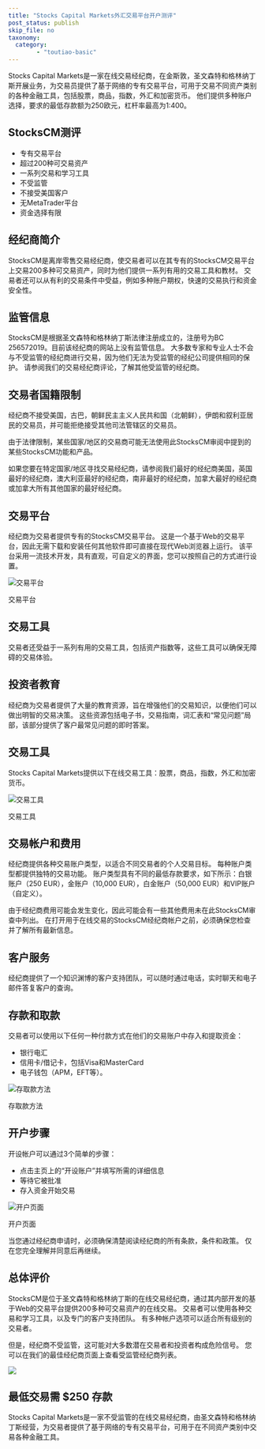 ```yaml
---
title: "Stocks Capital Markets外汇交易平台开户测评"
post_status: publish
skip_file: no
taxonomy:
  category:
        - "toutiao-basic"
---
```


Stocks Capital Markets是一家在线交易经纪商，在金斯敦，圣文森特和格林纳丁斯开展业务，为交易员提供了基于网络的专有交易平台，可用于交易不同资产类别的各种金融工具，包括股票，商品，指数，外汇和加密货币。 他们提供多种账户选择，要求的最低存款额为250欧元，杠杆率最高为1:400。

## StocksCM测评

- 专有交易平台
- 超过200种可交易资产
- 一系列交易和学习工具
- 不受监管
- 不接受美国客户
- 无MetaTrader平台
- 资金选择有限

## 经纪商简介

StocksCM是离岸零售交易经纪商，使交易者可以在其专有的StocksCM交易平台上交易200多种可交易资产，同时为他们提供一系列有用的交易工具和教材。 交易者还可以从有利的交易条件中受益，例如多种账户期权，快速的交易执行和资金安全性。

## 监管信息

StocksCM是根据圣文森特和格林纳丁斯法律注册成立的，注册号为BC 256572019。目前该经纪商的网站上没有监管信息。 大多数专家和专业人士不会与不受监管的经纪商进行交易，因为他们无法为受监管的经纪公司提供相同的保护。 请参阅我们的交易经纪商评论，了解其他受监管的经纪商。

## 交易者国籍限制

经纪商不接受美国，古巴，朝鲜民主主义人民共和国（北朝鲜），伊朗和叙利亚居民的交易员，并可能拒绝接受其他司法管辖区的交易员。

由于法律限制，某些国家/地区的交易商可能无法使用此StocksCM审阅中提到的某些StocksCM功能和产品。

如果您要在特定国家/地区寻找交易经纪商，请参阅我们最好的经纪商美国，英国最好的经纪商，澳大利亚最好的经纪商，南非最好的经纪商，加拿大最好的经纪商或加拿大所有其他国家的最好经纪商。

## 交易平台

经纪商为交易者提供专有的StocksCM交易平台。 这是一个基于Web的交易平台，因此无需下载和安装任何其他软件即可直接在现代Web浏览器上运行。 该平台采用一流技术开发，具有直观，可自定义的界面，您可以按照自己的方式进行设置。

![交易平台](https://cdn.fendou.la/funstoutiao/2020/11/StocksCM-Review-Trading-Platform.jpg "交易平台")

交易平台

## 交易工具

交易者还受益于一系列有用的交易工具，包括资产指数等，这些工具可以确保无障碍的交易体验。

## 投资者教育

经纪商为交易者提供了大量的教育资源，旨在增强他们的交易知识，以便他们可以做出明智的交易决策。 这些资源包括电子书，交易指南，词汇表和“常见问题”局部，该部分提供了客户最常见问题的即时答案。

## 交易工具

Stocks Capital Markets提供以下在线交易工具：股票，商品，指数，外汇和加密货币。

![交易工具](https://cdn.fendou.la/funstoutiao/2020/11/StocksCM-Trading-Instruments.jpg "交易工具")

交易工具

## 交易帐户和费用

经纪商提供各种交易账户类型，以适合不同交易者的个人交易目标。 每种账户类型都提供独特的交易功能。 账户类型具有不同的最低存款要求，如下所示：白银账户（250 EUR），金账户（10,000 EUR），白金账户（50,000 EUR）和VIP账户（自定义）。

由于经纪商费用可能会发生变化，因此可能会有一些其他费用未在此StocksCM审查中列出。 在打开用于在线交易的StocksCM经纪商帐户之前，必须确保您检查并了解所有最新信息。

## 客户服务

经纪商提供了一个知识渊博的客户支持团队，可以随时通过电话，实时聊天和电子邮件答复客户的查询。

## 存款和取款

交易者可以使用以下任何一种付款方式在他们的交易账户中存入和提取资金：

- 银行电汇
- 信用卡/借记卡，包括Visa和MasterCard
- 电子钱包（APM，EFT等）。

![存取款方法](https://cdn.fendou.la/funstoutiao/2020/11/StocksCM-Review-Deposit-and-Withdrawal-Methods.jpg "存取款方法")

存取款方法

## 开户步骤

开设帐户可以通过3个简单的步骤：

- 点击主页上的“开设账户”并填写所需的详细信息
- 等待它被批准
- 存入资金开始交易

![开户页面](https://cdn.fendou.la/funstoutiao/2020/11/StocksCM-Review-Account-Opening-Page.jpg "开户页面")

开户页面

当您通过经纪商申请时，必须确保清楚阅读经纪商的所有条款，条件和政策。 仅在您完全理解并同意后再继续。

## 总体评价

StocksCM是位于圣文森特和格林纳丁斯的在线交易经纪商，通过其内部开发的基于Web的交易平台提供200多种可交易资产的在线交易。 交易者可以使用各种交易和学习工具，以及专门的客户支持团队。 有多种帐户选项可以适合所有级别的交易者。

但是，经纪商不受监管，这可能对大多数潜在交易者和投资者构成危险信号。 您可以在我们的最佳经纪商页面上查看受监管经纪商列表。

![](https://cdn.fendou.la/funstoutiao/2020/11/StocksCM-Logo.png)

## 最低交易需 $250 存款

Stocks Capital Markets是一家不受监管的在线交易经纪商，由圣文森特和格林纳丁斯经营，为交易者提供了基于网络的专有交易平台，可用于在不同资产类别中交易各种金融工具。
